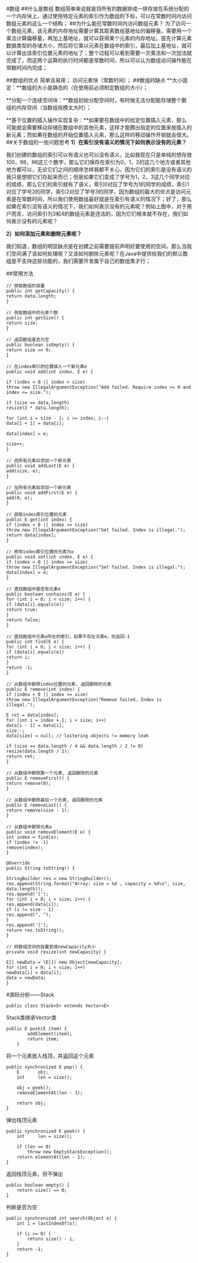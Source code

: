 #数组
##什么是数组
数组简单来说就是将所有的数据排成一排存放在系统分配的一个内存块上，通过使用特定元素的索引作为数组的下标，可以在常数时间内访问数组元素的这么一个结构；
##为什么能在常数时间内访问数组元素？
为了访问一个数组元素，该元素的内存地址需要计算其距离数组基地址的偏移量。需要用一个乘法计算偏移量，再加上基地址，就可以获得某个元素的内存地址。首先计算元素数据类型的存储大小，然后将它乘以元素在数组中的索引，最后加上基地址，就可以计算出该索引位置元素的地址了；整个过程可以看到需要一次乘法和一次加法就完成了，而这两个运算的执行时间都是常数时间，所以可以认为数组访问操作能在常数时间内完成；

##数组的优点
简单且易用；
访问元素快（常数时间）；
##数组的缺点
 **大小固定：**数组的大小是静态的（在使用前必须制定数组的大小）；

 **分配一个连续空间块：**数组初始分配空间时，有时候无法分配能存储整个数组的内存空间（当数组规模太大时）；

 **基于位置的插入操作实现复杂：**如果要在数组中的给定位置插入元素，那么可能就会需要移动存储在数组中的其他元素，这样才能腾出指定的位置来放插入的新元素；而如果在数组的开始位置插入元素，那么这样的移动操作开销就会很大。
##关于数组的一些问题思考
**1）在索引没有语义的情况下如何表示没有的元素？**

我们创建的数组的索引可以有语义也可以没有语义，比如我现在只是单纯的想存放100，98，96这三个数字，那么它们保存在索引为0，1，2的这几个地方或者其他地方都可以，无论它们之间的顺序怎样我都不关心，因为它们的索引是没有语义的我只是想把它们存起来而已；但是如果它们变成了学号为1，2，3这几个同学对应的成绩，那么它们的索引就有了语义，索引0对应了学号为1的同学的成绩，索引1对应了学号2的同学，索引2对应了学号3的同学，因为数组的最大的优点是访问元素是在常数时间，所以我们使用数组最好就是在索引有语义的情况下；好了，那么如果在索引没有语义的情况下，我们如何表示没有的元素呢？例如上图中，对于用户而言，访问索引为3和4的数组元素是违法的，因为它们根本就不存在，我们如何表示没有的元素呢？

**2）如何添加元素和删除元素呢？**

我们知道，数组的明显缺点是在创建之前需要提前声明好要使用的空间，那么当我们空间满了该如何处理呢？又该如何删除元素呢？在Java中提供给我们的默认数组是不支持这些功能的，我们需要开发属于自己的数组类才行；

##常用方法

    // 获取数组的容量
    public int getCapacity() {
    return data.length;
    }
    
    // 获取数组中的元素个数
    public int getSize() {
    return size;
    }
    
    // 返回数组是否为空
    public boolean isEmpty() {
    return size == 0;
    }
    
    // 在index索引的位置插入一个新元素e
    public void add(int index, E e) {
    
    if (index < 0 || index > size)
    throw new IllegalArgumentException("Add failed. Require index >= 0 and index <= size.");
    
    if (size == data.length)
    resize(2 * data.length);
    
    for (int i = size - 1; i >= index; i--)
    data[i + 1] = data[i];
    
    data[index] = e;
    
    size++;
    }
    
    // 向所有元素后添加一个新元素
    public void addLast(E e) {
    add(size, e);
    }
    
    // 在所有元素前添加一个新元素
    public void addFirst(E e) {
    add(0, e);
    }
    
    // 获取index索引位置的元素
    public E get(int index) {
    if (index < 0 || index >= size)
    throw new IllegalArgumentException("Get failed. Index is illegal.");
    return data[index];
    }
    
    // 修改index索引位置的元素为e
    public void set(int index, E e) {
    if (index < 0 || index >= size)
    throw new IllegalArgumentException("Set failed. Index is illegal.");
    data[index] = e;
    }
    
    // 查找数组中是否有元素e
    public boolean contains(E e) {
    for (int i = 0; i < size; i++) {
    if (data[i].equals(e))
    return true;
    }
    return false;
    }
    
    // 查找数组中元素e所在的索引，如果不存在元素e，则返回-1
    public int find(E e) {
    for (int i = 0; i < size; i++) {
    if (data[i].equals(e))
    return i;
    }
    return -1;
    }
    
    // 从数组中删除index位置的元素, 返回删除的元素
    public E remove(int index) {
    if (index < 0 || index >= size)
    throw new IllegalArgumentException("Remove failed. Index is illegal.");
    
    E ret = data[index];
    for (int i = index + 1; i < size; i++)
    data[i - 1] = data[i];
    size--;
    data[size] = null; // loitering objects != memory leak
    
    if (size == data.length / 4 && data.length / 2 != 0)
    resize(data.length / 2);
    return ret;
    }
    
    // 从数组中删除第一个元素, 返回删除的元素
    public E removeFirst() {
    return remove(0);
    }
    
    // 从数组中删除最后一个元素, 返回删除的元素
    public E removeLast() {
    return remove(size - 1);
    }
    
    // 从数组中删除元素e
    public void removeElement(E e) {
    int index = find(e);
    if (index != -1)
    remove(index);
    }
    
    @Override
    public String toString() {
    
    StringBuilder res = new StringBuilder();
    res.append(String.format("Array: size = %d , capacity = %d\n", size, data.length));
    res.append('[');
    for (int i = 0; i < size; i++) {
    res.append(data[i]);
    if (i != size - 1)
    res.append(", ");
    }
    res.append(']');
    return res.toString();
    }
    
    // 将数组空间的容量变成newCapacity大小
    private void resize(int newCapacity) {
    
    E[] newData = (E[]) new Object[newCapacity];
    for (int i = 0; i < size; i++)
    newData[i] = data[i];
    data = newData;
    }


#源码分析——Stack

	public class Stack<E> extends Vector<E> 

Stack类继承Vector类

	public E push(E item) {
	        addElement(item);
	        return item;
	    }

将一个元素放入栈顶，并返回这个元素

	public synchronized E pop() {
        E       obj;
        int     len = size();

        obj = peek();
        removeElementAt(len - 1);

        return obj;
    }

弹出栈顶元素

	public synchronized E peek() {
        int     len = size();

        if (len == 0)
            throw new EmptyStackException();
        return elementAt(len - 1);
    }

返回栈顶元素，但不弹出

	public boolean empty() {
        return size() == 0;
    }

判断是否为空
	
	public synchronized int search(Object o) {
        int i = lastIndexOf(o);

        if (i >= 0) {
            return size() - i;
        }
        return -1;
    }




